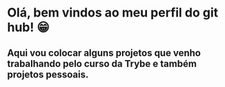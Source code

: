 <h1> Olá, bem vindos ao meu perfil do git hub! 😁 </h1>
<h2> Aqui vou colocar alguns projetos que venho trabalhando pelo curso da Trybe e também projetos pessoais. </h2>


<!--
**andrezoide/andrezoide** is a ✨ _special_ ✨ repository because its `README.md` (this file) appears on your GitHub profile.

Here are some ideas to get you start ed:

- 🔭 I’m currently working on ...
- 🌱 I’m currently learning ...
- 👯 I’m looking to collaborate on ...
- 🤔 I’m looking for help with ...
- 💬 Ask me about ...
- 📫 How to reach me: ...
- 😄 Pronouns: ...
- ⚡ Fun fact: ...
-->
